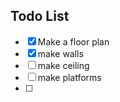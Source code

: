 ## Todo List
- [x] Make a floor plan
- [x] make walls
- [ ] make ceiling
- [ ] make platforms
- [ ] 